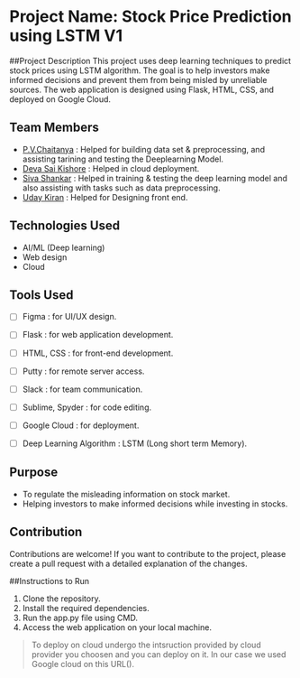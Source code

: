 # Project Name: Stock Price Prediction using LSTM V1

##Project Description
This project uses deep learning techniques to predict stock prices using LSTM algorithm. The goal is to help investors make informed decisions and prevent them from being misled by unreliable sources. The web application is designed using Flask, HTML, CSS, and deployed on Google Cloud.


## Team Members
- [P.V.Chaitanya](https://github.com/pvchaitanya8/) : Helped for building data set & preprocessing, and assisting tarining and testing the Deeplearning Model.
- [Deva Sai Kishore](https://github.com/devasaikishore43) : Helped in cloud deployment.
- [Siva Shankar](https://github.com/SivaShankar-Juthuka) : Helped in training & testing the deep learning model and also assisting with tasks such as data preprocessing.
- [Uday Kiran]() : Helped for Designing front end.


## Technologies Used
- AI/ML (Deep learning)
- Web design
- Cloud

## Tools Used
- [ ] Figma : for UI/UX design.
- [ ] Flask : for web application development.
- [ ] HTML, CSS : for front-end development.
- [ ] Putty : for remote server access.
- [ ] Slack : for team communication.
- [ ] Sublime, Spyder : for code editing.
- [ ] Google Cloud : for deployment.
- [ ] Deep Learning Algorithm : LSTM (Long short term Memory).


## Purpose	
- To regulate the misleading information on stock market.
- Helping investors to make informed decisions while investing in stocks.

## Contribution
Contributions are welcome! If you want to contribute to the project, please create a pull request with a detailed explanation of the changes.


##Instructions to Run
1. Clone the repository.
2. Install the required dependencies.
3. Run the app.py file using CMD.
4. Access the web application on your local machine.


> To deploy on cloud undergo the intsruction provided by cloud provider you choosen and you can deploy on it. In our case we used Google cloud on this URL().
